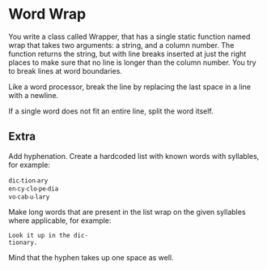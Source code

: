 # Word Wrap

You write a class called Wrapper, that has a single static function named wrap that takes two arguments: a string, and a column number. The function returns the string, but with line breaks inserted at just the right places to make sure that no line is longer than the column number. You try to break lines at word boundaries.

Like a word processor, break the line by replacing the last space in a line with a newline.

If a single word does not fit an entire line, split the word itself.

## Extra

Add hyphenation. Create a hardcoded list with known words with syllables, for example:
```
dic‧tion‧ary
en‧cy‧clo‧pe‧dia
vo‧cab‧u‧lary
```

Make long words that are present in the list wrap on the given syllables where applicable, for example:
```
Look it up in the dic-
tionary.
```

Mind that the hyphen takes up one space as well.
